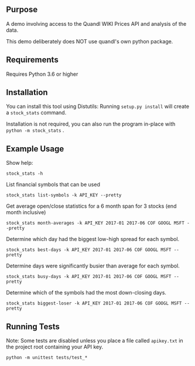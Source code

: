 ## Purpose

A demo involving access to the Quandl WIKI Prices API and analysis of the data.

This demo deliberately does NOT use quandl's own python package.

## Requirements

Requires Python 3.6 or higher

## Installation 

You can install this tool using Distutils: Running `setup.py install` will create a `stock_stats` command. 

Installation is not required, you can also run the program in-place with `python -m stock_stats` .

## Example Usage

Show help:
    
    stock_stats -h
    
List financial symbols that can be used

    stock_stats list-symbols -k API_KEY --pretty
    
Get average open/close statistics for a 6 month span for 3 stocks (end month inclusive) 
 
    stock_stats month-averages -k API_KEY 2017-01 2017-06 COF GOOGL MSFT --pretty 

Determine which day had the biggest low-high spread for each symbol.

    stock_stats best-days -k API_KEY 2017-01 2017-06 COF GOOGL MSFT --pretty

Determine days were significantly busier than average for each symbol.

    stock_stats busy-days -k API_KEY 2017-01 2017-06 COF GOOGL MSFT --pretty
    
Determine which of the symbols had the most down-closing days.

    stock_stats biggest-loser -k API_KEY 2017-01 2017-06 COF GOOGL MSFT --pretty

## Running Tests

Note: Some tests are disabled unless you place a file called `apikey.txt` in the project root containing your API key.

    python -m unittest tests/test_*
   


